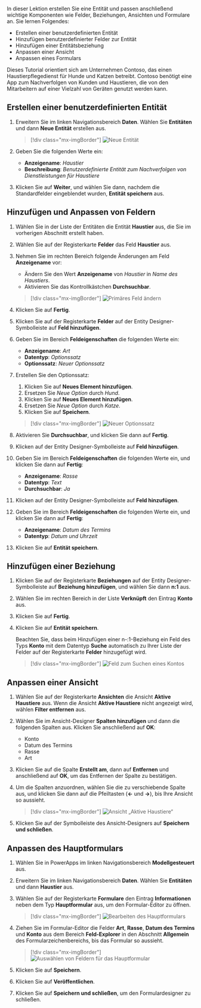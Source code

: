 In dieser Lektion erstellen Sie eine Entität und passen anschließend wichtige Komponenten wie Felder, Beziehungen, Ansichten und Formulare an. Sie lernen Folgendes:

- Erstellen einer benutzerdefinierten Entität
- Hinzufügen benutzerdefinierter Felder zur Entität
- Hinzufügen einer Entitätsbeziehung
- Anpassen einer Ansicht
- Anpassen eines Formulars

Dieses Tutorial orientiert sich am Unternehmen Contoso, das einen Haustierpflegedienst für Hunde und Katzen betreibt. Contoso benötigt eine App zum Nachverfolgen von Kunden und Haustieren, die von den Mitarbeitern auf einer Vielzahl von Geräten genutzt werden kann.

## <a name="create-a-custom-entity"></a>Erstellen einer benutzerdefinierten Entität

1. Erweitern Sie im linken Navigationsbereich **Daten**. Wählen Sie **Entitäten** und dann **Neue Entität** erstellen aus.

    > [!div class="mx-imgBorder"]
    > ![Neue Entität](../media/create-new-entity.png)

2. Geben Sie die folgenden Werte ein:

    - **Anzeigename**: *Haustier*
    - **Beschreibung**: *Benutzerdefinierte Entität zum Nachverfolgen von Dienstleistungen für Haustiere*

3. Klicken Sie auf **Weiter**, und wählen Sie dann, nachdem die Standardfelder eingeblendet wurden, **Entität speichern** aus.

## <a name="add-and-customize-fields"></a>Hinzufügen und Anpassen von Feldern

1. Wählen Sie in der Liste der Entitäten die Entität **Haustier** aus, die Sie im vorherigen Abschnitt erstellt haben.
2. Wählen Sie auf der Registerkarte **Felder** das Feld **Haustier** aus.
3. Nehmen Sie im rechten Bereich folgende Änderungen am Feld **Anzeigename** vor:

    - Ändern Sie den Wert **Anzeigename** von *Haustier* in *Name des Haustiers*.
    - Aktivieren Sie das Kontrollkästchen **Durchsuchbar**.

    > [!div class="mx-imgBorder"]
    > ![Primäres Feld ändern](../media/primary-field.png)

3. Klicken Sie auf **Fertig**.
4. Klicken Sie auf der Registerkarte **Felder** auf der Entity Designer-Symbolleiste auf **Feld hinzufügen**.
5. Geben Sie im Bereich **Feldeigenschaften** die folgenden Werte ein:

    - **Anzeigename**: *Art*
    - **Datentyp**: *Optionssatz*
    - **Optionssatz**: *Neuer Optionssatz*

6. Erstellen Sie den Optionssatz:

    1. Klicken Sie auf **Neues Element hinzufügen**.
    2. Ersetzen Sie *Neue Option* durch *Hund*.
    3. Klicken Sie auf **Neues Element hinzufügen**.
    4. Ersetzen Sie *Neue Option* durch *Katze*.
    5. Klicken Sie auf **Speichern**.

    > [!div class="mx-imgBorder"]
    > ![Neuer Optionssatz](../media/optionset-add-items.png)

7. Aktivieren Sie **Durchsuchbar**, und klicken Sie dann auf **Fertig**.
8. Klicken auf der Entity Designer-Symbolleiste auf **Feld hinzufügen**.
9. Geben Sie im Bereich **Feldeigenschaften** die folgenden Werte ein, und klicken Sie dann auf **Fertig**:

    - **Anzeigename**: *Rasse*
    - **Datentyp**: *Text*
    - **Durchsuchbar**: *Ja*

10. Klicken auf der Entity Designer-Symbolleiste auf **Feld hinzufügen**.
11. Geben Sie im Bereich **Feldeigenschaften** die folgenden Werte ein, und klicken Sie dann auf **Fertig**:

    - **Anzeigename**: *Datum des Termins*
    - **Datentyp**: *Datum und Uhrzeit*

12. Klicken Sie auf **Entität speichern**.

## <a name="add-a-relationship"></a>Hinzufügen einer Beziehung

1. Klicken Sie auf der Registerkarte **Beziehungen** auf der Entity Designer-Symbolleiste auf **Beziehung hinzufügen**, und wählen Sie dann **n:1** aus.
2. Wählen Sie im rechten Bereich in der Liste **Verknüpft** den Eintrag **Konto** aus.
3. Klicken Sie auf **Fertig**.
4. Klicken Sie auf **Entität speichern**.

    Beachten Sie, dass beim Hinzufügen einer n-:1-Beziehung ein Feld des Typs **Konto** mit dem Datentyp **Suche** automatisch zu Ihrer Liste der Felder auf der Registerkarte **Felder** hinzugefügt wird.

    > [!div class="mx-imgBorder"]
    > ![Feld zum Suchen eines Kontos](../media/account-lookup-field.png)

## <a name="customize-a-view"></a>Anpassen einer Ansicht

1. Wählen Sie auf der Registerkarte **Ansichten** die Ansicht **Aktive Haustiere** aus. Wenn die Ansicht **Aktive Haustiere** nicht angezeigt wird, wählen **Filter entfernen** aus.
2. Wählen Sie im Ansicht-Designer **Spalten hinzufügen** und dann die folgenden Spalten aus. Klicken Sie anschließend auf **OK**:

    - Konto
    - Datum des Termins
    - Rasse
    - Art

3. Klicken Sie auf die Spalte **Erstellt am**, dann auf **Entfernen** und anschließend auf **OK**, um das Entfernen der Spalte zu bestätigen.
4. Um die Spalten anzuordnen, wählen Sie die zu verschiebende Spalte aus, und klicken Sie dann auf die Pfeiltasten (**\<-** und **-\>**), bis Ihre Ansicht so aussieht.

    > [!div class="mx-imgBorder"]
    > ![Ansicht „Aktive Haustiere“](../media/active-pets-view.png)

5. Klicken Sie auf der Symbolleiste des Ansicht-Designers auf **Speichern und schließen**.

## <a name="customize-the-main-form"></a>Anpassen des Hauptformulars

1. Wählen Sie in PowerApps im linken Navigationsbereich **Modellgesteuert** aus.
2. Erweitern Sie im linken Navigationsbereich **Daten**. Wählen Sie **Entitäten** und dann **Haustier** aus.
3. Wählen Sie auf der Registerkarte **Formulare** den Eintrag **Informationen** neben dem Typ **Hauptformular** aus, um den Formular-Editor zu öffnen.

    > [!div class="mx-imgBorder"]
    > ![Bearbeiten des Hauptformulars](../media/main-form-edit.png)

4. Ziehen Sie im Formular-Editor die Felder **Art**, **Rasse**, **Datum des Termins** und **Konto** aus dem Bereich **Feld-Explorer** in den Abschnitt **Allgemein** des Formularzeichenbereichs, bis das Formular so aussieht.

    > [!div class="mx-imgBorder"]
    > ![Auswählen von Feldern für das Hauptformular](../media/main-form-edit2.png)

5. Klicken Sie auf **Speichern**.
6. Klicken Sie auf **Veröffentlichen**.
7. Klicken Sie auf **Speichern und schließen**, um den Formulardesigner zu schließen.
